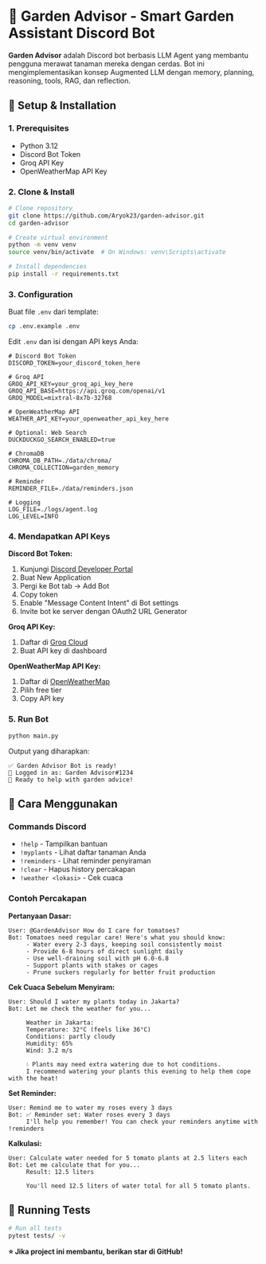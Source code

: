 # 🌱 Garden Advisor - Smart Garden Assistant Discord Bot

**Garden Advisor** adalah Discord bot berbasis LLM Agent yang membantu pengguna merawat tanaman mereka dengan cerdas. Bot ini mengimplementasikan konsep Augmented LLM dengan memory, planning, reasoning, tools, RAG, dan reflection.

## 🚀 Setup & Installation

### 1. Prerequisites

- Python 3.12
- Discord Bot Token
- Groq API Key
- OpenWeatherMap API Key

### 2. Clone & Install

```bash
# Clone repository
git clone https://github.com/Aryok23/garden-advisor.git
cd garden-advisor

# Create virtual environment
python -m venv venv
source venv/bin/activate  # On Windows: venv\Scripts\activate

# Install dependencies
pip install -r requirements.txt
```

### 3. Configuration

Buat file `.env` dari template:

```bash
cp .env.example .env
```

Edit `.env` dan isi dengan API keys Anda:

```env
# Discord Bot Token
DISCORD_TOKEN=your_discord_token_here

# Groq API
GROQ_API_KEY=your_groq_api_key_here
GROQ_API_BASE=https://api.groq.com/openai/v1
GROQ_MODEL=mixtral-8x7b-32768

# OpenWeatherMap API
WEATHER_API_KEY=your_openweather_api_key_here

# Optional: Web Search
DUCKDUCKGO_SEARCH_ENABLED=true

# ChromaDB
CHROMA_DB_PATH=./data/chroma/
CHROMA_COLLECTION=garden_memory

# Reminder
REMINDER_FILE=./data/reminders.json

# Logging
LOG_FILE=./logs/agent.log
LOG_LEVEL=INFO
```

### 4. Mendapatkan API Keys

**Discord Bot Token:**
1. Kunjungi [Discord Developer Portal](https://discord.com/developers/applications)
2. Buat New Application
3. Pergi ke Bot tab → Add Bot
4. Copy token
5. Enable "Message Content Intent" di Bot settings
6. Invite bot ke server dengan OAuth2 URL Generator

**Groq API Key:**
1. Daftar di [Groq Cloud](https://console.groq.com)
2. Buat API key di dashboard

**OpenWeatherMap API Key:**
1. Daftar di [OpenWeatherMap](https://openweathermap.org/api)
2. Pilih free tier
3. Copy API key

### 5. Run Bot

```bash
python main.py
```

Output yang diharapkan:
```
✅ Garden Advisor Bot is ready!
📝 Logged in as: Garden Advisor#1234
🌱 Ready to help with garden advice!
```

## 💬 Cara Menggunakan

### Commands Discord

- `!help` - Tampilkan bantuan
- `!myplants` - Lihat daftar tanaman Anda
- `!reminders` - Lihat reminder penyiraman
- `!clear` - Hapus history percakapan
- `!weather <lokasi>` - Cek cuaca

### Contoh Percakapan

**Pertanyaan Dasar:**
```
User: @GardenAdvisor How do I care for tomatoes?
Bot: Tomatoes need regular care! Here's what you should know:
     - Water every 2-3 days, keeping soil consistently moist
     - Provide 6-8 hours of direct sunlight daily
     - Use well-draining soil with pH 6.0-6.8
     - Support plants with stakes or cages
     - Prune suckers regularly for better fruit production
```

**Cek Cuaca Sebelum Menyiram:**
```
User: Should I water my plants today in Jakarta?
Bot: Let me check the weather for you...
     
     Weather in Jakarta:
     Temperature: 32°C (feels like 36°C)
     Conditions: partly cloudy
     Humidity: 65%
     Wind: 3.2 m/s
     
     💧 Plants may need extra watering due to hot conditions.
     I recommend watering your plants this evening to help them cope with the heat!
```

**Set Reminder:**
```
User: Remind me to water my roses every 3 days
Bot: ✅ Reminder set: Water roses every 3 days
     I'll help you remember! You can check your reminders anytime with !reminders
```

**Kalkulasi:**
```
User: Calculate water needed for 5 tomato plants at 2.5 liters each
Bot: Let me calculate that for you...
     Result: 12.5 liters
     
     You'll need 12.5 liters of water total for all 5 tomato plants.
```

## 🧪 Running Tests

```bash
# Run all tests
pytest tests/ -v
```

**⭐ Jika project ini membantu, berikan star di GitHub!**

